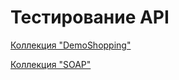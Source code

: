 # Тестирование API

[Коллекция "DemoShopping"](https://www.postman.com/orange-comet-494386/workspace/zzzdaviszzz/collection/38338491-ab4376d1-a9dc-4730-ab08-fab9e22faa3e?action=share&creator=38338491&active-environment=38338491-0d9c23f1-3857-426b-b10f-090ddab6fb01)

[Коллекция "SOAP"](https://www.postman.com/orange-comet-494386/workspace/zzzdaviszzz/collection/38338491-96eb6a60-6b15-4a8c-98ad-d66d01c45785?action=share&creator=38338491&active-environment=38338491-0d9c23f1-3857-426b-b10f-090ddab6fb01)

